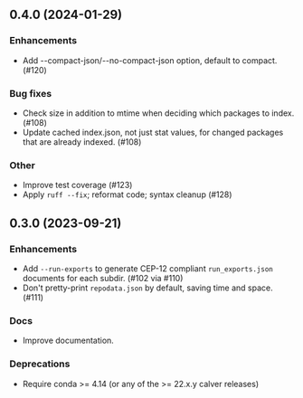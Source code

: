 ## 0.4.0 (2024-01-29)

### Enhancements

* Add --compact-json/--no-compact-json option, default to compact. (#120)

### Bug fixes

* Check size in addition to mtime when deciding which packages to
  index. (#108)
* Update cached index.json, not just stat values, for
  changed packages that are already indexed. (#108)

### Other

* Improve test coverage (#123)
* Apply `ruff --fix`; reformat code; syntax cleanup (#128)

## 0.3.0 (2023-09-21)

### Enhancements

* Add `--run-exports` to generate CEP-12 compliant `run_exports.json` documents
  for each subdir. (#102 via #110)
* Don't pretty-print `repodata.json` by default, saving time and space. (#111)

### Docs

* Improve documentation.

### Deprecations

* Require conda >= 4.14 (or any of the >= 22.x.y calver releases)
